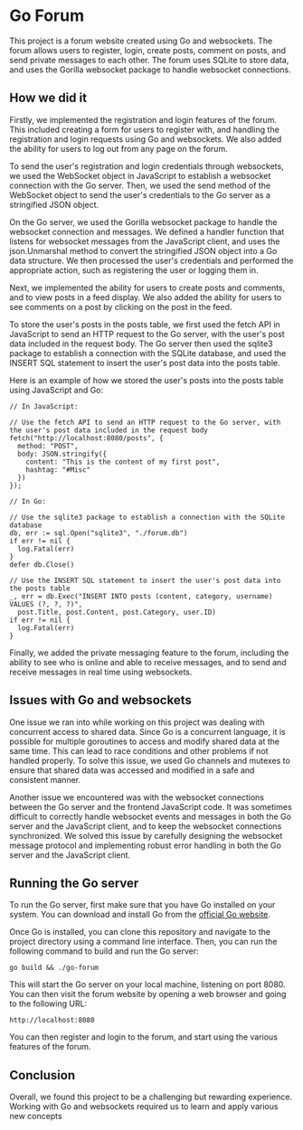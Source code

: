 # Go Forum

This project is a forum website created using Go and websockets. The forum allows users to register, login, create posts, comment on posts, and send private messages to each other. The forum uses SQLite to store data, and uses the Gorilla websocket package to handle websocket connections.

## How we did it

Firstly, we implemented the registration and login features of the forum. This included creating a form for users to register with, and handling the registration and login requests using Go and websockets. We also added the ability for users to log out from any page on the forum.

To send the user's registration and login credentials through websockets, we used the WebSocket object in JavaScript to establish a websocket connection with the Go server. Then, we used the send method of the WebSocket object to send the user's credentials to the Go server as a stringified JSON object.

On the Go server, we used the Gorilla websocket package to handle the websocket connection and messages. We defined a handler function that listens for websocket messages from the JavaScript client, and uses the json.Unmarshal method to convert the stringified JSON object into a Go data structure. We then processed the user's credentials and performed the appropriate action, such as registering the user or logging them in.

Next, we implemented the ability for users to create posts and comments, and to view posts in a feed display. We also added the ability for users to see comments on a post by clicking on the post in the feed.

To store the user's posts in the posts table, we first used the fetch API in JavaScript to send an HTTP request to the Go server, with the user's post data included in the request body. The Go server then used the sqlite3 package to establish a connection with the SQLite database, and used the INSERT SQL statement to insert the user's post data into the posts table.

Here is an example of how we stored the user's posts into the posts table using JavaScript and Go:

```
// In JavaScript:

// Use the fetch API to send an HTTP request to the Go server, with the user's post data included in the request body
fetch("http://localhost:8080/posts", {
  method: "POST",
  body: JSON.stringify({
    content: "This is the content of my first post",
    hashtag: "#Misc"
  })
});

// In Go:

// Use the sqlite3 package to establish a connection with the SQLite database
db, err := sql.Open("sqlite3", "./forum.db")
if err != nil {
  log.Fatal(err)
}
defer db.Close()

// Use the INSERT SQL statement to insert the user's post data into the posts table
_, err = db.Exec("INSERT INTO posts (content, category, username) VALUES (?, ?, ?)",
  post.Title, post.Content, post.Category, user.ID)
if err != nil {
  log.Fatal(err)
}
```

Finally, we added the private messaging feature to the forum, including the ability to see who is online and able to receive messages, and to send and receive messages in real time using websockets.

## Issues with Go and websockets

One issue we ran into while working on this project was dealing with concurrent access to shared data. Since Go is a concurrent language, it is possible for multiple goroutines to access and modify shared data at the same time. This can lead to race conditions and other problems if not handled properly. To solve this issue, we used Go channels and mutexes to ensure that shared data was accessed and modified in a safe and consistent manner.

Another issue we encountered was with the websocket connections between the Go server and the frontend JavaScript code. It was sometimes difficult to correctly handle websocket events and messages in both the Go server and the JavaScript client, and to keep the websocket connections synchronized. We solved this issue by carefully designing the websocket message protocol and implementing robust error handling in both the Go server and the JavaScript client.

## Running the Go server

To run the Go server, first make sure that you have Go installed on your system. You can download and install Go from the [official Go website](https://golang.org/).

Once Go is installed, you can clone this repository and navigate to the project directory using a command line interface. Then, you can run the following command to build and run the Go server:

```
go build && ./go-forum
```

This will start the Go server on your local machine, listening on port 8080. You can then visit the forum website by opening a web browser and going to the following URL:

```
http://localhost:8080
```

You can then register and login to the forum, and start using the various features of the forum.

## Conclusion

Overall, we found this project to be a challenging but rewarding experience. Working with Go and websockets required us to learn and apply various new concepts